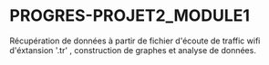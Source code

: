 # PROGRES-PROJET2_MODULE1
Récupération de données à partir de fichier d'écoute de traffic wifi d'éxtansion '.tr' , construction de graphes et analyse de données.
